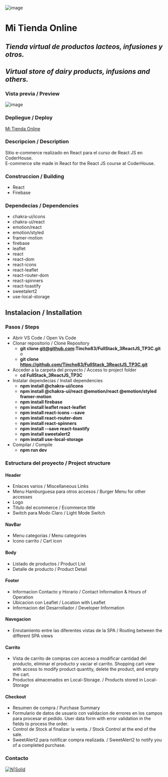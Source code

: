 ![image](/src/assets/imagenes/mitiendaonline.png)
# Mi Tienda Online
## _Tienda virtual de productos lacteos, infusiones y otros._  
## _Virtual store of dairy products, infusions and others._
  
  
### Vista previa / Preview
![image](/src/assets/imagenes/app_hd.gif)

### Depliegue / Deploy
[Mi Tienda Online](https://tiendavirtual62310.netlify.app/)

### Descripcion / Description
Sitio e-commerce realizado en React para el curso de React JS en CoderHouse.  
E-commerce site made in React for the React JS course at CoderHouse.

### Construccion / Building
-  React
-  Firebase

### Dependecias / Dependencies
-  chakra-ui/icons
-  chakra-ui/react
-  emotion/react
-  emotion/styled
-  framer-motion
-  firebase    
-  leaflet
-  react
-  react-dom
-  react-icons
-  react-leaflet
-  react-router-dom
-  react-spinners
-  react-toastify
-  sweetalert2
-  use-local-storage


## Instalacion / Installation
### Pasos / Steps
- Abrir VS Code / Open Vs Code
- Clonar repositorio / Clone Repository
   -  **git clone git@github.com:Tincho83/FullStack_3ReactJS_TP3C.git**  
   o  
   -  **git clone https://github.com/Tincho83/FullStack_3ReactJS_TP3C.git**
- Acceder a la carpeta del proyecto / Access to project folder
   - **cd FullStack_3ReactJS_TP3C**
- Instalar dependecias / Install dependencies
   - **npm install @chakra-ui/icons**
   - **npm install @chakra-ui/react @emotion/react @emotion/styled framer-motion**
   - **npm install firebase**
   - **npm install leaflet react-leaflet**
   - **npm install react-icons --save**
   - **npm install react-router-dom**
   - **npm install react-spinners**
   - **npm install --save react-toastify**
   - **npm install sweetalert2**
   - **npm install use-local-storage**
- Compilar / Compile
   - **npm run dev**

### Estructura del proyecto / Project structure

#### Header
   -  Enlaces varios / Miscellaneous Links
   -  Menu Hamburguesa para otros accesos / Burger Menu for other accesses
   -  Logo
   -  Titulo del ecommerce / Ecommerce title
   -  Switch para Modo Claro / Light Mode Switch

#### NavBar
   -  Menu categorias / Menu categories
   -  Icono carrito / Cart icon

#### Body
   -  Listado de productos / Product List
   -  Detalle de producto / Product Detail

#### Footer
   -  Informacion Contacto y Horario / Contact Information & Hours of Operation
   -  Ubicacion con Leaflet / Location with Leaflet
   -  Informacion del Desarrollador / Developer Information

#### Navegacion
   -  Enrutamiento entre las diferentes vistas de la SPA / Routing between the different SPA views

#### Carrito
   -  Vista de carrito de compras con acceso a modificar cantidad del producto, eliminar el producto y vaciar el carrito.
      Shopping cart view with access to modify product quantity, delete the product, and empty the cart.
   -  Productos almacenados en Local-Storage. / Products stored in Local-Storage

#### Checkout
   -  Resumen de compra / Purchase Summary
   -  Formulario de datos de usuario con validacion de errores en los campos para procesar el pedido.
      User data form with error validation in the fields to process the order.
   -  Control de Stock al finalizar la venta. / Stock Control at the end of the sale. 
   -  SweetAlert2 para notificar compra realizada. / SweetAlert2 to notify you of a completed purchase.

### Contacto
[![N|Solid](/src/assets/imgs/varios/linkedin.png)](https://www.linkedin.com/in/martin-hernandez-9b7154215)